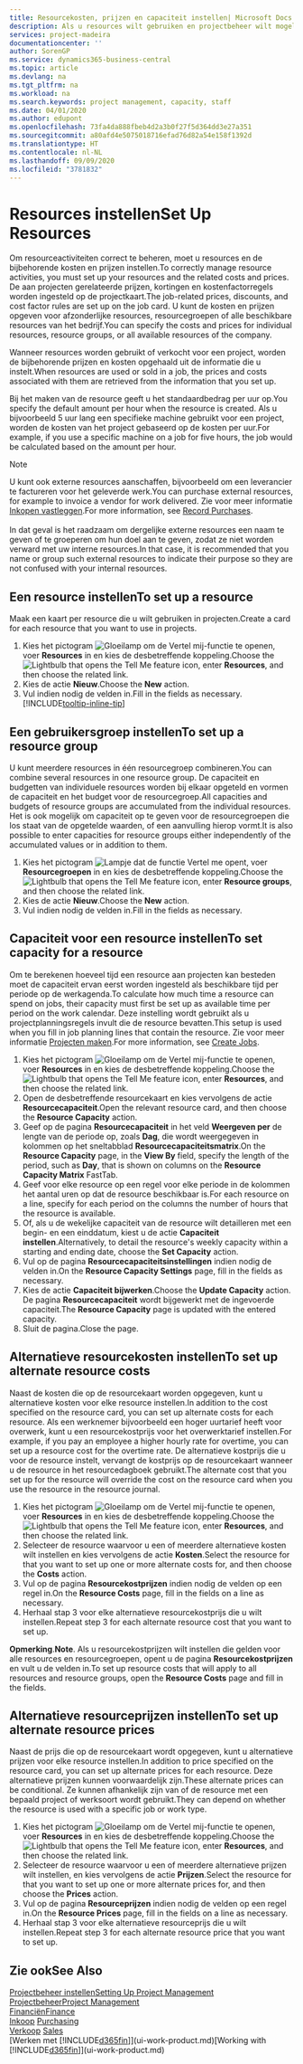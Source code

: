 ```yaml
---
title: Resourcekosten, prijzen en capaciteit instellen| Microsoft Docs
description: Als u resources wilt gebruiken en projectbeheer wilt mogelijk maken, geeft u kosten en prijzen voor afzonderlijke resources of resourcegroepen op en stelt u de resourcecapaciteit in.
services: project-madeira
documentationcenter: ''
author: SorenGP
ms.service: dynamics365-business-central
ms.topic: article
ms.devlang: na
ms.tgt_pltfrm: na
ms.workload: na
ms.search.keywords: project management, capacity, staff
ms.date: 04/01/2020
ms.author: edupont
ms.openlocfilehash: 73fa4da888fbeb4d2a3b0f27f5d364dd3e27a351
ms.sourcegitcommit: a80afd4e5075018716efad76d82a54e158f1392d
ms.translationtype: HT
ms.contentlocale: nl-NL
ms.lasthandoff: 09/09/2020
ms.locfileid: "3781832"
---
```

# <a name="set-up-resources"></a><span data-ttu-id="239ea-103">Resources instellen</span><span class="sxs-lookup"><span data-stu-id="239ea-103">Set Up Resources</span></span>
<span data-ttu-id="239ea-104">Om resourceactiviteiten correct te beheren, moet u resources en de bijbehorende kosten en prijzen instellen.</span><span class="sxs-lookup"><span data-stu-id="239ea-104">To correctly manage resource activities, you must set up your resources and the related costs and prices.</span></span> <span data-ttu-id="239ea-105">De aan projecten gerelateerde prijzen, kortingen en kostenfactorregels worden ingesteld op de projectkaart.</span><span class="sxs-lookup"><span data-stu-id="239ea-105">The job-related prices, discounts, and cost factor rules are set up on the job card.</span></span> <span data-ttu-id="239ea-106">U kunt de kosten en prijzen opgeven voor afzonderlijke resources, resourcegroepen of alle beschikbare resources van het bedrijf.</span><span class="sxs-lookup"><span data-stu-id="239ea-106">You can specify the costs and prices for individual resources, resource groups, or all available resources of the company.</span></span>

<span data-ttu-id="239ea-107">Wanneer resources worden gebruikt of verkocht voor een project, worden de bijbehorende prijzen en kosten opgehaald uit de informatie die u instelt.</span><span class="sxs-lookup"><span data-stu-id="239ea-107">When resources are used or sold in a job, the prices and costs associated with them are retrieved from the information that you set up.</span></span>

<span data-ttu-id="239ea-108">Bij het maken van de resource geeft u het standaardbedrag per uur op.</span><span class="sxs-lookup"><span data-stu-id="239ea-108">You specify the default amount per hour when the resource is created.</span></span> <span data-ttu-id="239ea-109">Als u bijvoorbeeld 5 uur lang een specifieke machine gebruikt voor een project, worden de kosten van het project gebaseerd op de kosten per uur.</span><span class="sxs-lookup"><span data-stu-id="239ea-109">For example, if you use a specific machine on a job for five hours, the job would be calculated based on the amount per hour.</span></span>

> [!NOTE]
> <span data-ttu-id="239ea-110">U kunt ook externe resources aanschaffen, bijvoorbeeld om een leverancier te factureren voor het geleverde werk.</span><span class="sxs-lookup"><span data-stu-id="239ea-110">You can purchase external resources, for example to invoice a vendor for work delivered.</span></span> <span data-ttu-id="239ea-111">Zie voor meer informatie [Inkopen vastleggen](purchasing-how-record-purchases.md).</span><span class="sxs-lookup"><span data-stu-id="239ea-111">For more information, see [Record Purchases](purchasing-how-record-purchases.md).</span></span><br /><br />
> <span data-ttu-id="239ea-112">In dat geval is het raadzaam om dergelijke externe resources een naam te geven of te groeperen om hun doel aan te geven, zodat ze niet worden verward met uw interne resources.</span><span class="sxs-lookup"><span data-stu-id="239ea-112">In that case, it is recommended that you name or group such external resources to indicate their purpose so they are not confused with your internal resources.</span></span>

## <a name="to-set-up-a-resource"></a><span data-ttu-id="239ea-113">Een resource instellen</span><span class="sxs-lookup"><span data-stu-id="239ea-113">To set up a resource</span></span>
<span data-ttu-id="239ea-114">Maak een kaart per resource die u wilt gebruiken in projecten.</span><span class="sxs-lookup"><span data-stu-id="239ea-114">Create a card for each resource that you want to use in projects.</span></span>

1. <span data-ttu-id="239ea-115">Kies het pictogram ![Gloeilamp om de Vertel mij-functie te openen](media/ui-search/search_small.png "Vertel me wat u wilt doen"), voer **Resources** in en kies de desbetreffende koppeling.</span><span class="sxs-lookup"><span data-stu-id="239ea-115">Choose the ![Lightbulb that opens the Tell Me feature](media/ui-search/search_small.png "Tell me what you want to do") icon, enter **Resources**, and then choose the related link.</span></span>
2. <span data-ttu-id="239ea-116">Kies de actie **Nieuw**.</span><span class="sxs-lookup"><span data-stu-id="239ea-116">Choose the **New** action.</span></span>
3. <span data-ttu-id="239ea-117">Vul indien nodig de velden in.</span><span class="sxs-lookup"><span data-stu-id="239ea-117">Fill in the fields as necessary.</span></span> [!INCLUDE[tooltip-inline-tip](includes/tooltip-inline-tip_md.md)]  

## <a name="to-set-up-a-resource-group"></a><span data-ttu-id="239ea-118">Een gebruikersgroep instellen</span><span class="sxs-lookup"><span data-stu-id="239ea-118">To set up a resource group</span></span>
<span data-ttu-id="239ea-119">U kunt meerdere resources in één resourcegroep combineren.</span><span class="sxs-lookup"><span data-stu-id="239ea-119">You can combine several resources in one resource group.</span></span> <span data-ttu-id="239ea-120">De capaciteit en budgetten van individuele resources worden bij elkaar opgeteld en vormen de capaciteit en het budget voor de resourcegroep.</span><span class="sxs-lookup"><span data-stu-id="239ea-120">All capacities and budgets of resource groups are accumulated from the individual resources.</span></span> <span data-ttu-id="239ea-121">Het is ook mogelijk om capaciteit op te geven voor de resourcegroepen die los staat van de opgetelde waarden, of een aanvulling hierop vormt.</span><span class="sxs-lookup"><span data-stu-id="239ea-121">It is also possible to enter capacities for resource groups either independently of the accumulated values or in addition to them.</span></span>

1. <span data-ttu-id="239ea-122">Kies het pictogram ![Lampje dat de functie Vertel me opent](media/ui-search/search_small.png "Vertel me wat u wilt doen"), voer **Resourcegroepen** in en kies de desbetreffende koppeling.</span><span class="sxs-lookup"><span data-stu-id="239ea-122">Choose the ![Lightbulb that opens the Tell Me feature](media/ui-search/search_small.png "Tell me what you want to do") icon, enter **Resource groups**, and then choose the related link.</span></span>
2. <span data-ttu-id="239ea-123">Kies de actie **Nieuw**.</span><span class="sxs-lookup"><span data-stu-id="239ea-123">Choose the **New** action.</span></span>
3. <span data-ttu-id="239ea-124">Vul indien nodig de velden in.</span><span class="sxs-lookup"><span data-stu-id="239ea-124">Fill in the fields as necessary.</span></span>

## <a name="to-set-capacity-for-a-resource"></a><span data-ttu-id="239ea-125">Capaciteit voor een resource instellen</span><span class="sxs-lookup"><span data-stu-id="239ea-125">To set capacity for a resource</span></span>
<span data-ttu-id="239ea-126">Om te berekenen hoeveel tijd een resource aan projecten kan besteden moet de capaciteit ervan eerst worden ingesteld als beschikbare tijd per periode op de werkagenda.</span><span class="sxs-lookup"><span data-stu-id="239ea-126">To calculate how much time a resource can spend on jobs, their capacity must first be set up as available time per period on the work calendar.</span></span> <span data-ttu-id="239ea-127">Deze instelling wordt gebruikt als u projectplanningsregels invult die de resource bevatten.</span><span class="sxs-lookup"><span data-stu-id="239ea-127">This setup is used when you fill in job planning lines that contain the resource.</span></span> <span data-ttu-id="239ea-128">Zie voor meer informatie [Projecten maken](projects-how-create-jobs.md).</span><span class="sxs-lookup"><span data-stu-id="239ea-128">For more information, see [Create Jobs](projects-how-create-jobs.md).</span></span>

1. <span data-ttu-id="239ea-129">Kies het pictogram ![Gloeilamp om de Vertel mij-functie te openen](media/ui-search/search_small.png "Vertel me wat u wilt doen"), voer **Resources** in en kies de desbetreffende koppeling.</span><span class="sxs-lookup"><span data-stu-id="239ea-129">Choose the ![Lightbulb that opens the Tell Me feature](media/ui-search/search_small.png "Tell me what you want to do") icon, enter **Resources**, and then choose the related link.</span></span>
2. <span data-ttu-id="239ea-130">Open de desbetreffende resourcekaart en kies vervolgens de actie **Resourcecapaciteit**.</span><span class="sxs-lookup"><span data-stu-id="239ea-130">Open the relevant resource card, and then choose the **Resource Capacity** action.</span></span>
3. <span data-ttu-id="239ea-131">Geef op de pagina **Resourcecapaciteit** in het veld **Weergeven per** de lengte van de periode op, zoals **Dag**, die wordt weergegeven in kolommen op het sneltabblad **Resourcecapaciteitsmatrix**.</span><span class="sxs-lookup"><span data-stu-id="239ea-131">On the **Resource Capacity** page, in the **View By** field, specify the length of the period, such as **Day**, that is shown on columns on the **Resource Capacity Matrix** FastTab.</span></span>
4. <span data-ttu-id="239ea-132">Geef voor elke resource op een regel voor elke periode in de kolommen het aantal uren op dat de resource beschikbaar is.</span><span class="sxs-lookup"><span data-stu-id="239ea-132">For each resource on a line, specify for each period on the columns the number of hours that the resource is available.</span></span>
5. <span data-ttu-id="239ea-133">Of, als u de wekelijke capaciteit van de resource wilt detailleren met een begin- en een einddatum, kiest u de actie **Capaciteit instellen**.</span><span class="sxs-lookup"><span data-stu-id="239ea-133">Alternatively, to detail the resource's weekly capacity within a starting and ending date, choose the **Set Capacity** action.</span></span>
6. <span data-ttu-id="239ea-134">Vul op de pagina **Resourcecapaciteitsinstellingen** indien nodig de velden in.</span><span class="sxs-lookup"><span data-stu-id="239ea-134">On the **Resource Capacity Settings** page, fill in the fields as necessary.</span></span>
7. <span data-ttu-id="239ea-135">Kies de actie **Capaciteit bijwerken**.</span><span class="sxs-lookup"><span data-stu-id="239ea-135">Choose the **Update Capacity** action.</span></span> <span data-ttu-id="239ea-136">De pagina **Resourcecapaciteit** wordt bijgewerkt met de ingevoerde capaciteit.</span><span class="sxs-lookup"><span data-stu-id="239ea-136">The **Resource Capacity** page is updated with the entered capacity.</span></span>
8. <span data-ttu-id="239ea-137">Sluit de pagina.</span><span class="sxs-lookup"><span data-stu-id="239ea-137">Close the page.</span></span>

## <a name="to-set-up-alternate-resource-costs"></a><span data-ttu-id="239ea-138">Alternatieve resourcekosten instellen</span><span class="sxs-lookup"><span data-stu-id="239ea-138">To set up alternate resource costs</span></span>
<span data-ttu-id="239ea-139">Naast de kosten die op de resourcekaart worden opgegeven, kunt u alternatieve kosten voor elke resource instellen.</span><span class="sxs-lookup"><span data-stu-id="239ea-139">In addition to the cost specified on the resource card, you can set up alternate costs for each resource.</span></span> <span data-ttu-id="239ea-140">Als een werknemer bijvoorbeeld een hoger uurtarief heeft voor overwerk, kunt u een resourcekostprijs voor het overwerktarief instellen.</span><span class="sxs-lookup"><span data-stu-id="239ea-140">For example, if you pay an employee a higher hourly rate for overtime, you can set up a resource cost for the overtime rate.</span></span> <span data-ttu-id="239ea-141">De alternatieve kostprijs die u voor de resource instelt, vervangt de kostprijs op de resourcekaart wanneer u de resource in het resourcedagboek gebruikt.</span><span class="sxs-lookup"><span data-stu-id="239ea-141">The alternate cost that you set up for the resource will override the cost on the resource card when you use the resource in the resource journal.</span></span>

1. <span data-ttu-id="239ea-142">Kies het pictogram ![Gloeilamp om de Vertel mij-functie te openen](media/ui-search/search_small.png "Vertel me wat u wilt doen"), voer **Resources** in en kies de desbetreffende koppeling.</span><span class="sxs-lookup"><span data-stu-id="239ea-142">Choose the ![Lightbulb that opens the Tell Me feature](media/ui-search/search_small.png "Tell me what you want to do") icon, enter **Resources**, and then choose the related link.</span></span>  
2. <span data-ttu-id="239ea-143">Selecteer de resource waarvoor u een of meerdere alternatieve kosten wilt instellen en kies vervolgens de actie **Kosten**.</span><span class="sxs-lookup"><span data-stu-id="239ea-143">Select the resource for that you want to set up one or more alternate costs for, and then choose the **Costs** action.</span></span>  
3. <span data-ttu-id="239ea-144">Vul op de pagina **Resourcekostprijzen** indien nodig de velden op een regel in.</span><span class="sxs-lookup"><span data-stu-id="239ea-144">On the **Resource Costs** page, fill in the fields on a line as necessary.</span></span>  
4. <span data-ttu-id="239ea-145">Herhaal stap 3 voor elke alternatieve resourcekostprijs die u wilt instellen.</span><span class="sxs-lookup"><span data-stu-id="239ea-145">Repeat step 3 for each alternate resource cost that you want to set up.</span></span>

<span data-ttu-id="239ea-146">**Opmerking**.</span><span class="sxs-lookup"><span data-stu-id="239ea-146">**Note**.</span></span> <span data-ttu-id="239ea-147">Als u resourcekostprijzen wilt instellen die gelden voor alle resources en resourcegroepen, opent u de pagina **Resourcekostprijzen** en vult u de velden in.</span><span class="sxs-lookup"><span data-stu-id="239ea-147">To set up resource costs that will apply to all resources and resource groups, open the **Resource Costs** page and fill in the fields.</span></span>

## <a name="to-set-up-alternate-resource-prices"></a><span data-ttu-id="239ea-148">Alternatieve resourceprijzen instellen</span><span class="sxs-lookup"><span data-stu-id="239ea-148">To set up alternate resource prices</span></span>
<span data-ttu-id="239ea-149">Naast de prijs die op de resourcekaart wordt opgegeven, kunt u alternatieve prijzen voor elke resource instellen.</span><span class="sxs-lookup"><span data-stu-id="239ea-149">In addition to price specified on the resource card, you can set up alternate prices for each resource.</span></span> <span data-ttu-id="239ea-150">Deze alternatieve prijzen kunnen voorwaardelijk zijn.</span><span class="sxs-lookup"><span data-stu-id="239ea-150">These alternate prices can be conditional.</span></span> <span data-ttu-id="239ea-151">Ze kunnen afhankelijk zijn van of de resource met een bepaald project of werksoort wordt gebruikt.</span><span class="sxs-lookup"><span data-stu-id="239ea-151">They can depend on whether the resource is used with a specific job or work type.</span></span>

1. <span data-ttu-id="239ea-152">Kies het pictogram ![Gloeilamp om de Vertel mij-functie te openen](media/ui-search/search_small.png "Vertel me wat u wilt doen"), voer **Resources** in en kies de desbetreffende koppeling.</span><span class="sxs-lookup"><span data-stu-id="239ea-152">Choose the ![Lightbulb that opens the Tell Me feature](media/ui-search/search_small.png "Tell me what you want to do") icon, enter **Resources**, and then choose the related link.</span></span>
2. <span data-ttu-id="239ea-153">Selecteer de resource waarvoor u een of meerdere alternatieve prijzen wilt instellen, en kies vervolgens de actie **Prijzen**.</span><span class="sxs-lookup"><span data-stu-id="239ea-153">Select the resource for that you want to set up one or more alternate prices for, and then choose the **Prices** action.</span></span>
3. <span data-ttu-id="239ea-154">Vul op de pagina **Resourceprijzen** indien nodig de velden op een regel in.</span><span class="sxs-lookup"><span data-stu-id="239ea-154">On the **Resource Prices** page, fill in the fields on a line as necessary.</span></span>
4. <span data-ttu-id="239ea-155">Herhaal stap 3 voor elke alternatieve resourceprijs die u wilt instellen.</span><span class="sxs-lookup"><span data-stu-id="239ea-155">Repeat step 3 for each alternate resource price that you want to set up.</span></span>

## <a name="see-also"></a><span data-ttu-id="239ea-156">Zie ook</span><span class="sxs-lookup"><span data-stu-id="239ea-156">See Also</span></span>
[<span data-ttu-id="239ea-157">Projectbeheer instellen</span><span class="sxs-lookup"><span data-stu-id="239ea-157">Setting Up Project Management</span></span>](projects-setup-projects.md)  
[<span data-ttu-id="239ea-158">Projectbeheer</span><span class="sxs-lookup"><span data-stu-id="239ea-158">Project Management</span></span>](projects-manage-projects.md)  
[<span data-ttu-id="239ea-159">Financiën</span><span class="sxs-lookup"><span data-stu-id="239ea-159">Finance</span></span>](finance.md)  
<span data-ttu-id="239ea-160">[Inkoop](purchasing-manage-purchasing.md)       </span><span class="sxs-lookup"><span data-stu-id="239ea-160">[Purchasing](purchasing-manage-purchasing.md)       </span></span>  
<span data-ttu-id="239ea-161">[Verkoop](sales-manage-sales.md)    </span><span class="sxs-lookup"><span data-stu-id="239ea-161">[Sales](sales-manage-sales.md)    </span></span>  
<span data-ttu-id="239ea-162">[Werken met [!INCLUDE[d365fin](includes/d365fin_md.md)]](ui-work-product.md)</span><span class="sxs-lookup"><span data-stu-id="239ea-162">[Working with [!INCLUDE[d365fin](includes/d365fin_md.md)]](ui-work-product.md)</span></span>  
